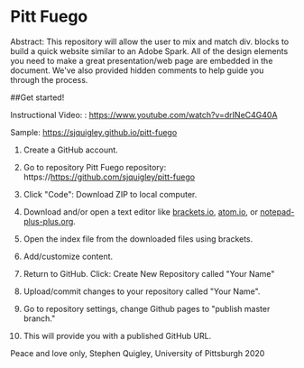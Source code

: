 # Pitt Fuego

Abstract: This repository will allow the user to mix and match div. blocks to build a quick website similar to an Adobe Spark. All of the design elements you need to make a great presentation/web page are embedded in the document. We've also provided hidden comments to help guide you through the process. 


    
    
##Get started!

Instructional Video: : https://www.youtube.com/watch?v=drINeC4G40A

Sample: https://sjquigley.github.io/pitt-fuego


1. Create a GitHub account. 

2. Go to repository Pitt Fuego repository: https://https://github.com/sjquigley/pitt-fuego 

3. Click "Code": Download ZIP to local computer. 

4. Download and/or open a text editor like [brackets.io](https://brackets.io), [atom.io](https://atom.io), or [notepad-plus-plus.org](notepad-plus-plus.org). 

5. Open the index file from the downloaded files using brackets.

6. Add/customize content. 

7. Return to GitHub. Click: Create New Repository called "Your Name"

8. Upload/commit changes to your repository called "Your Name". 

9. Go to repository settings, change Github pages to "publish master branch."  

10. This will provide you with a published GitHub URL. 


Peace and love only, Stephen Quigley, University of Pittsburgh 2020


